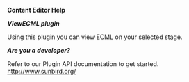 **Content Editor Help**

**_ViewECML plugin_**

Using this plugin you can view ECML on your selected stage.

**_Are you a developer?_**

Refer to our Plugin API documentation to get started.
<a href="http://www.sunbird.org/" target="_blank">http://www.sunbird.org/</a>
